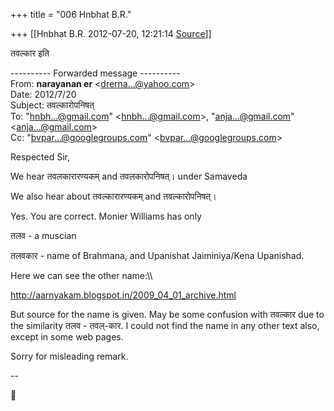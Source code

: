 +++
title = "006 Hnbhat B.R."

+++
[[Hnbhat B.R.	2012-07-20, 12:21:14 [Source](https://groups.google.com/g/bvparishat/c/XnrqzlQ0wBU)]]



  
तवल्कार इति  

---------- Forwarded message ----------  
From: **narayanan er** \<[drerna...@yahoo.com]()\>  
Date: 2012/7/20  
Subject: तवल्कारोपनिषत्  
To: "[hnbh...@gmail.com]()" \<[hnbh...@gmail.com]()\>, "[anja...@gmail.com]()" \<[anja...@gmail.com]()\>  
Cc: "[bvpar...@googlegroups.com]()" \<[bvpar...@googlegroups.com]()\>  
  
  

Respected Sir,

  

We hear तवलकारारण्यकम् and तवलकारोपनिषत्। under Samaveda  

We also hear about तवल्कारारण्यकम् and तवल्कारोपनिषत्।  

  

  

Yes. You are correct. Monier Williams has only

  

  

तलव - a muscian

तलवकार - name of Brahmana, and Upanishat Jaiminiya/Kena Upanishad.

  

Here we can see the other name:\\\\

  

<http://aarnyakam.blogspot.in/2009_04_01_archive.html>

  

But source for the name is given. May be some confusion with तवल्कार due to the similarity तलव - तवल्-कार. I could not find the name in any other text also, except in some web pages.

  

Sorry for misleading remark.

  

  

  

--



